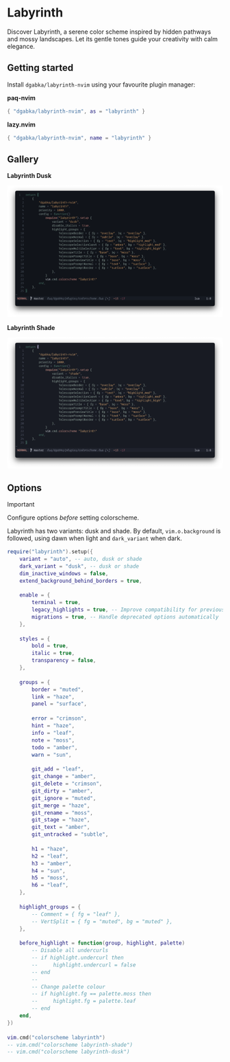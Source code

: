 # Labyrinth

Discover Labyrinth, a serene color scheme inspired by hidden pathways and mossy landscapes. Let its gentle tones guide your creativity with calm elegance.

## Getting started

Install `dgabka/labyrinth-nvim` using your favourite plugin manager:

**paq-nvim**

```lua
{ "dgabka/labyrinth-nvim", as = "labyrinth" }
```

**lazy.nvim**

```lua
{ "dgabka/labyrinth-nvim", name = "labyrinth" }
```

## Gallery

**Labyrinth Dusk**

![Labyrinth Dusk with Neovim](assets/dusk.png)

**Labyrinth Shade**

![Labyrinth Shade with Neovim](assets/shade.png)

## Options

> [!IMPORTANT]
> Configure options _before_ setting colorscheme.

Labyrinth has two variants: dusk and shade. By default, `vim.o.background` is followed, using dawn when light and `dark_variant` when dark.

```lua
require("labyrinth").setup({
    variant = "auto", -- auto, dusk or shade
    dark_variant = "dusk", -- dusk or shade
    dim_inactive_windows = false,
    extend_background_behind_borders = true,

    enable = {
        terminal = true,
        legacy_highlights = true, -- Improve compatibility for previous versions of Neovim
        migrations = true, -- Handle deprecated options automatically
    },

    styles = {
        bold = true,
        italic = true,
        transparency = false,
    },

    groups = {
        border = "muted",
        link = "haze",
        panel = "surface",

        error = "crimson",
        hint = "haze",
        info = "leaf",
        note = "moss",
        todo = "amber",
        warn = "sun",

        git_add = "leaf",
        git_change = "amber",
        git_delete = "crimson",
        git_dirty = "amber",
        git_ignore = "muted",
        git_merge = "haze",
        git_rename = "moss",
        git_stage = "haze",
        git_text = "amber",
        git_untracked = "subtle",

        h1 = "haze",
        h2 = "leaf",
        h3 = "amber",
        h4 = "sun",
        h5 = "moss",
        h6 = "leaf",
    },

    highlight_groups = {
        -- Comment = { fg = "leaf" },
        -- VertSplit = { fg = "muted", bg = "muted" },
    },

    before_highlight = function(group, highlight, palette)
        -- Disable all undercurls
        -- if highlight.undercurl then
        --     highlight.undercurl = false
        -- end
        --
        -- Change palette colour
        -- if highlight.fg == palette.moss then
        --     highlight.fg = palette.leaf
        -- end
    end,
})

vim.cmd("colorscheme labyrinth")
-- vim.cmd("colorscheme labyrinth-shade")
-- vim.cmd("colorscheme labyrinth-dusk")
```
